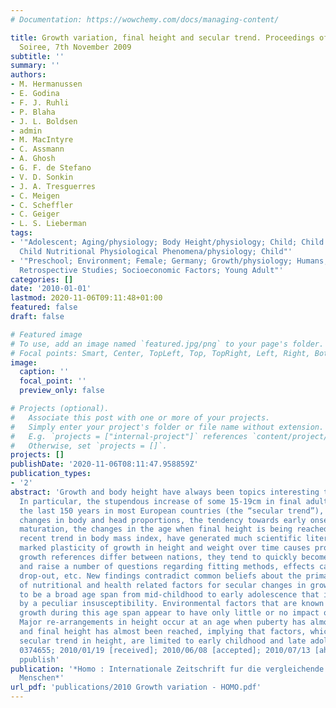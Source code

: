 ```yaml
---
# Documentation: https://wowchemy.com/docs/managing-content/

title: Growth variation, final height and secular trend. Proceedings of the 17th Aschauer
  Soiree, 7th November 2009
subtitle: ''
summary: ''
authors:
- M. Hermanussen
- E. Godina
- F. J. Ruhli
- P. Blaha
- J. L. Boldsen
- admin
- M. MacIntyre
- C. Assmann
- A. Ghosh
- G. F. de Stefano
- V. D. Sonkin
- J. A. Tresguerres
- C. Meigen
- C. Scheffler
- C. Geiger
- L. S. Lieberman
tags:
- '"Adolescent; Aging/physiology; Body Height/physiology; Child; Child Development/physiology;
  Child Nutritional Physiological Phenomena/physiology; Child"'
- '"Preschool; Environment; Female; Germany; Growth/physiology; Humans; Infant; Male;
  Retrospective Studies; Socioeconomic Factors; Young Adult"'
categories: []
date: '2010-01-01'
lastmod: 2020-11-06T09:11:48+01:00
featured: false
draft: false

# Featured image
# To use, add an image named `featured.jpg/png` to your page's folder.
# Focal points: Smart, Center, TopLeft, Top, TopRight, Left, Right, BottomLeft, Bottom, BottomRight.
image:
  caption: ''
  focal_point: ''
  preview_only: false

# Projects (optional).
#   Associate this post with one or more of your projects.
#   Simply enter your project's folder or file name without extension.
#   E.g. `projects = ["internal-project"]` references `content/project/deep-learning/index.md`.
#   Otherwise, set `projects = []`.
projects: []
publishDate: '2020-11-06T08:11:47.958859Z'
publication_types:
- '2'
abstract: 'Growth and body height have always been topics interesting to the public.
  In particular, the stupendous increase of some 15-19cm in final adult height during
  the last 150 years in most European countries (the “secular trend”), the concomitant
  changes in body and head proportions, the tendency towards early onset of sexual
  maturation, the changes in the age when final height is being reached, and the very
  recent trend in body mass index, have generated much scientific literature. The
  marked plasticity of growth in height and weight over time causes problems. Child
  growth references differ between nations, they tend to quickly become out of date,
  and raise a number of questions regarding fitting methods, effects caused by selective
  drop-out, etc. New findings contradict common beliefs about the primary importance
  of nutritional and health related factors for secular changes in growth. There appears
  to be a broad age span from mid-childhood to early adolescence that is characterised
  by a peculiar insusceptibility. Environmental factors that are known to influence
  growth during this age span appear to have only little or no impact on final height.
  Major re-arrangements in height occur at an age when puberty has almost been completed
  and final height has almost been reached, implying that factors, which drive the
  secular trend in height, are limited to early childhood and late adolescence. JID:
  0374655; 2010/01/19 [received]; 2010/06/08 [accepted]; 2010/07/13 [aheadofprint];
  ppublish'
publication: '*Homo : Internationale Zeitschrift fur die vergleichende Forschung am
  Menschen*'
url_pdf: 'publications/2010 Growth variation - HOMO.pdf'
---
```


